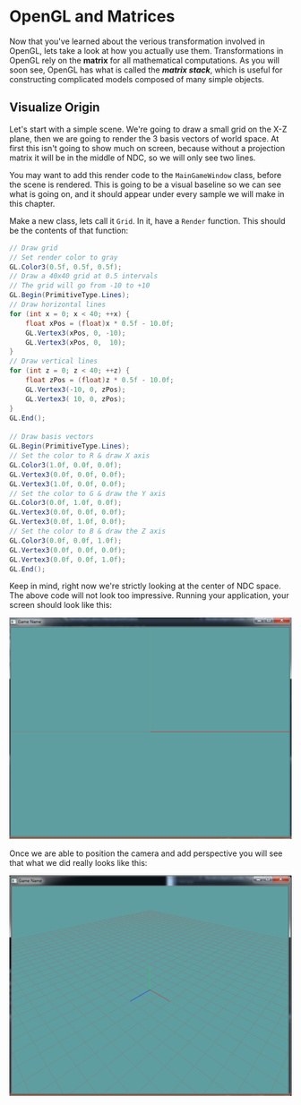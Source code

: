 # OpenGL and Matrices
Now that you've learned about the verious transformation involved in OpenGL, lets take a look at how you actually use them. Transformations in OpenGL rely on the __matrix__ for all mathematical computations. As you will soon see, OpenGL has what is called the ___matrix stack___, which is useful for constructing complicated models composed of many simple objects.

## Visualize Origin
Let's start with a simple scene. We're going to draw a small grid on the X-Z plane, then we are going to render the 3 basis vectors of world space. At first this isn't going to show much on screen, because without a projection matrix it will be in the middle of NDC, so we will only see two lines.

You may want to add this render code to the ```MainGameWindow``` class, before the scene is rendered. This is going to be a visual baseline so we can see what is going on, and it should appear under every sample we will make in this chapter.

Make a new class, lets call it ```Grid```. In it, have a ```Render``` function. This should be the contents of that function:

```cs
// Draw grid
// Set render color to gray
GL.Color3(0.5f, 0.5f, 0.5f);
// Draw a 40x40 grid at 0.5 intervals
// The grid will go from -10 to +10
GL.Begin(PrimitiveType.Lines);
// Draw horizontal lines
for (int x = 0; x < 40; ++x) {
    float xPos = (float)x * 0.5f - 10.0f;
    GL.Vertex3(xPos, 0, -10);
    GL.Vertex3(xPos, 0,  10);
}
// Draw vertical lines
for (int z = 0; z < 40; ++z) {
    float zPos = (float)z * 0.5f - 10.0f;
    GL.Vertex3(-10, 0, zPos);
    GL.Vertex3( 10, 0, zPos);
}
GL.End();

// Draw basis vectors
GL.Begin(PrimitiveType.Lines);
// Set the color to R & draw X axis
GL.Color3(1.0f, 0.0f, 0.0f);
GL.Vertex3(0.0f, 0.0f, 0.0f);
GL.Vertex3(1.0f, 0.0f, 0.0f);
// Set the color to G & draw the Y axis
GL.Color3(0.0f, 1.0f, 0.0f);
GL.Vertex3(0.0f, 0.0f, 0.0f);
GL.Vertex3(0.0f, 1.0f, 0.0f);
// Set the color to B & draw the Z axis
GL.Color3(0.0f, 0.0f, 1.0f);
GL.Vertex3(0.0f, 0.0f, 0.0f);
GL.Vertex3(0.0f, 0.0f, 1.0f);
GL.End();
```

Keep in mind, right now we're strictly looking at the center of NDC space. The above code will not look too impressive. Running your application, your screen should look like this:

![FOR_NOW](fornow.png)

Once we are able to position the camera and add perspective you will see that what we did really looks like this:

![REAL](reality.png)